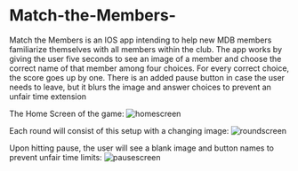 # Match-the-Members-
Match the Members is an IOS app intending to help new MDB members familiarize themselves with all members within the club. The app works by giving the user five seconds to see an image of a member and choose the correct name of that member among four choices. For every correct choice, the score goes up by one. There is an added pause button in case the user needs to leave, but it blurs the image and answer choices to prevent an unfair time extension

The Home Screen of the game: 
![homescreen](https://user-images.githubusercontent.com/30764084/45401251-aa6a0780-b604-11e8-9c28-ef2b5bd32c3d.png)

Each round will consist of this setup with a changing image: 
![roundscreen](https://user-images.githubusercontent.com/30764084/45401252-aa6a0780-b604-11e8-9968-e0c645ec0f46.png)

Upon hitting pause, the user will see a blank image and button names to prevent unfair time limits: 
![pausescreen](https://user-images.githubusercontent.com/30764084/45401250-aa6a0780-b604-11e8-87ff-da81d17ab52f.png)
